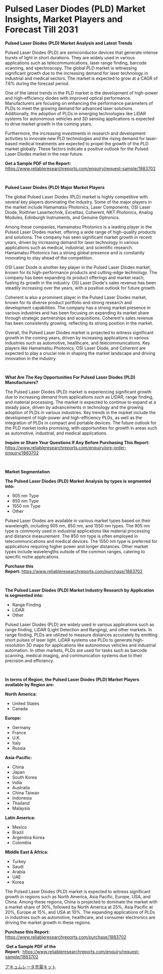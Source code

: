 <p><h1>Pulsed Laser Diodes (PLD) Market Insights, Market Players and Forecast Till 2031</h1></p><p><strong>Pulsed Laser Diodes (PLD) Market Analysis and Latest Trends</strong></p>
<p><p>Pulsed Laser Diodes (PLD) are semiconductor devices that generate intense bursts of light in short durations. They are widely used in various applications such as telecommunications, laser range finding, barcode scanning, and spectroscopy. The global PLD market is witnessing significant growth due to the increasing demand for laser technology in industrial and medical sectors. The market is expected to grow at a CAGR of 7.6% during the forecast period.</p><p>One of the latest trends in the PLD market is the development of high-power and high-efficiency diodes with improved optical performance. Manufacturers are focusing on enhancing the performance parameters of PLDs to meet the growing demand for advanced laser solutions. Additionally, the adoption of PLDs in emerging technologies like LiDAR systems for autonomous vehicles and 3D sensing applications is expected to drive market growth in the coming years.</p><p>Furthermore, the increasing investments in research and development activities to innovate new PLD technologies and the rising demand for laser-based medical treatments are expected to propel the growth of the PLD market globally. These factors indicate a positive outlook for the Pulsed Laser Diodes market in the near future.</p></p>
<p><strong>Get a Sample PDF of the Report:&nbsp;</strong> <a href="https://www.reliableresearchreports.com/enquiry/request-sample/1883702">https://www.reliableresearchreports.com/enquiry/request-sample/1883702</a></p>
<p>&nbsp;</p>
<p><strong>Pulsed Laser Diodes (PLD) Major Market Players</strong></p>
<p><p>The global Pulsed Laser Diodes (PLD) market is highly competitive with several key players dominating the industry. Some of the major players in the market include Hamamatsu Photonics, Laser Components, OSI Laser Diode, Roithner Lasertechnik, Excelitas, Coherent, NKT Photonics, Analog Modules, Edinburgh Instruments, and Genuine Optronics.</p><p>Among these companies, Hamamatsu Photonics is a leading player in the Pulsed Laser Diodes market, offering a wide range of high-quality products and solutions. The company has seen significant market growth in recent years, driven by increasing demand for laser technology in various applications such as medical, industrial, and scientific research. Hamamatsu Photonics has a strong global presence and is constantly innovating to stay ahead of the competition.</p><p>OSI Laser Diode is another key player in the Pulsed Laser Diodes market, known for its high-performance products and cutting-edge technology. The company has been expanding its product offerings and market reach, fueling its growth in the industry. OSI Laser Diode's sales revenue has been steadily increasing over the years, with a positive outlook for future growth.</p><p>Coherent is also a prominent player in the Pulsed Laser Diodes market, known for its diverse product portfolio and strong research and development capabilities. The company has a strong market presence in various industries and has been focusing on expanding its market share through strategic partnerships and acquisitions. Coherent's sales revenue has been consistently growing, reflecting its strong position in the market.</p><p>Overall, the Pulsed Laser Diodes market is projected to witness significant growth in the coming years, driven by increasing applications in various industries such as automotive, healthcare, and telecommunications. Key players like Hamamatsu Photonics, OSI Laser Diode, and Coherent are expected to play a crucial role in shaping the market landscape and driving innovation in the industry.</p></p>
<p>&nbsp;</p>
<p><strong>What Are The Key Opportunities For Pulsed Laser Diodes (PLD) Manufacturers?</strong></p>
<p><p>The Pulsed Laser Diodes (PLD) market is experiencing significant growth due to increasing demand from applications such as LIDAR, range finding, and material processing. The market is expected to continue to expand at a steady pace, driven by advancements in technology and the growing adoption of PLDs in various industries. Key trends in the market include the development of high-power and high-efficiency PLDs, as well as the integration of PLDs in compact and portable devices. The future outlook for the PLD market looks promising, with opportunities for growth in areas such as automotive, industrial, and medical applications.</p></p>
<p><strong>Inquire or Share Your Questions If Any Before Purchasing This Report:</strong> <a href="https://www.reliableresearchreports.com/enquiry/pre-order-enquiry/1883702">https://www.reliableresearchreports.com/enquiry/pre-order-enquiry/1883702</a></p>
<p>&nbsp;</p>
<p><strong>Market Segmentation</strong></p>
<p><strong>The Pulsed Laser Diodes (PLD) Market Analysis by types is segmented into:</strong></p>
<p><ul><li>905 nm Type</li><li>850 nm Type</li><li>1550 nm Type</li><li>Other</li></ul></p>
<p><p>Pulsed Laser Diodes are available in various market types based on their wavelength, including 905 nm, 850 nm, and 1550 nm types. The 905 nm type is commonly used in industrial applications like material processing and distance measurement. The 850 nm type is often employed in telecommunications and medical devices. The 1550 nm type is preferred for applications requiring higher power and longer distances. Other market types include wavelengths outside of the common ranges, catering to specific niche applications.</p></p>
<p><strong>Purchase this Report:&nbsp;</strong><a href="https://www.reliableresearchreports.com/purchase/1883702">https://www.reliableresearchreports.com/purchase/1883702</a></p>
<p>&nbsp;</p>
<p><strong>The Pulsed Laser Diodes (PLD) Market Industry Research by Application is segmented into:</strong></p>
<p><ul><li>Range Finding</li><li>LiDAR</li><li>Other</li></ul></p>
<p><p>Pulsed Laser Diodes (PLD) are widely used in various applications such as range finding, LiDAR (Light Detection and Ranging), and other markets. In range finding, PLDs are utilized to measure distances accurately by emitting short pulses of laser light. LiDAR systems use PLDs to generate high-resolution 3D maps for applications like autonomous vehicles and industrial automation. In other markets, PLDs are used for tasks such as barcode scanning, medical imaging, and communication systems due to their precision and efficiency.</p></p>
<p>&nbsp;</p>
<p><strong>In terms of Region, the Pulsed Laser Diodes (PLD) Market Players available by Region are:</strong></p>
<p>
    <p> <strong> North America: </strong>
        <ul>
            <li>United States</li>
            <li>Canada</li>
        </ul>
        </p> 
    <p> <strong> Europe: </strong>
        <ul>
            <li>Germany</li>
            <li>France</li>
            <li>U.K.</li>
            <li>Italy</li>
            <li>Russia</li>
        </ul>
        </p> 
    <p> <strong> Asia-Pacific: </strong>
        <ul>
            <li>China</li>
            <li>Japan</li>
            <li>South Korea</li>
            <li>India</li>
            <li>Australia</li>
            <li>China Taiwan</li>
            <li>Indonesia</li>
            <li>Thailand</li>
            <li>Malaysia</li>
        </ul>
        </p> 
    <p> <strong> Latin America: </strong>
        <ul>
            <li>Mexico</li>
            <li>Brazil</li>
            <li>Argentina Korea</li>
            <li>Colombia</li>
        </ul>
        </p> 
    <p> <strong> Middle East & Africa: </strong>
        <ul>
            <li>Turkey</li>
            <li>Saudi</li>
            <li>Arabia</li>
            <li>UAE</li>
            <li>Korea</li>
        </ul>
    </p>
    </p>
<p><p>The Pulsed Laser Diodes (PLD) market is expected to witness significant growth in regions such as North America, Asia Pacific, Europe, USA, and China. Among these regions, China is projected to dominate the market with a market share of 30%, followed by North America at 25%, Asia Pacific at 20%, Europe at 15%, and USA at 10%. The expanding applications of PLDs in industries such as automotive, healthcare, and consumer electronics are driving the market growth in these regions.</p></p>
<p><strong>Purchase this Report: </strong><a href="https://www.reliableresearchreports.com/purchase/1883702">https://www.reliableresearchreports.com/purchase/1883702</a></p>
<p>&nbsp;<strong>Get a Sample PDF of the Report:&nbsp;&nbsp;</strong><a href="https://www.reliableresearchreports.com/enquiry/request-sample/1883702">https://www.reliableresearchreports.com/enquiry/request-sample/1883702</a></p>
<p><strong></strong></p>
<p><p><a href="https://github.com/LeanneBruen2023/Market-Research-Report-List-1/blob/main/533978013885.md">アキュムレータ充電キット</a></p></p>